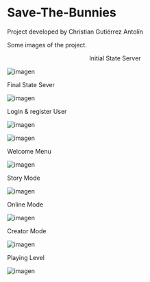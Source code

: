 # Save-The-Bunnies

Project developed by Christian Gutiérrez Antolín

Some images of the project.

<p align="center">Initial State Server</p>

![imagen](https://user-images.githubusercontent.com/64666347/168693686-0a311e7a-34f6-4812-8453-8943b4ae8390.png)

Final State Sever

![imagen](https://user-images.githubusercontent.com/64666347/168693738-650bc26e-052b-481c-8114-f7a9a7afcdfe.png)

Login & register User

![imagen](https://user-images.githubusercontent.com/64666347/168700895-6067fd50-223f-46fb-9e7d-11851b4e4444.png)

![imagen](https://user-images.githubusercontent.com/64666347/168700964-9ba1644c-d8bd-41c8-8fc6-6937350899ab.png)

Welcome Menu

![imagen](https://user-images.githubusercontent.com/64666347/168701022-c1207445-126b-4ccb-a3fe-eb643a90d21c.png)

Story Mode

![imagen](https://user-images.githubusercontent.com/64666347/168701135-7e63ab0c-1a08-4809-a7a7-5ca0b06d8d06.png)

Online Mode

![imagen](https://user-images.githubusercontent.com/64666347/168701178-20fa4c15-9b73-4d58-88a4-71fd2269f14e.png)

Creator Mode

![imagen](https://user-images.githubusercontent.com/64666347/168701105-31f9a422-1ae4-4c75-af49-6926ce75c010.png)

Playing Level

![imagen](https://user-images.githubusercontent.com/64666347/168701205-755e585a-298e-47f4-ac09-6d97016ee90b.png)
